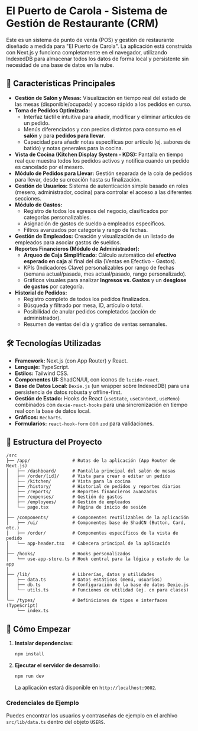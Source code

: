 # El Puerto de Carola - Sistema de Gestión de Restaurante (CRM)

Este es un sistema de punto de venta (POS) y gestión de restaurante diseñado a medida para "El Puerto de Carola". La aplicación está construida con Next.js y funciona completamente en el navegador, utilizando IndexedDB para almacenar todos los datos de forma local y persistente sin necesidad de una base de datos en la nube.

## 🌟 Características Principales

- **Gestión de Salón y Mesas:** Visualización en tiempo real del estado de las mesas (disponible/ocupada) y acceso rápido a los pedidos en curso.
- **Toma de Pedidos Optimizada:**
    - Interfaz táctil e intuitiva para añadir, modificar y eliminar artículos de un pedido.
    - Menús diferenciados y con precios distintos para consumo en el **salón** y para **pedidos para llevar**.
    - Capacidad para añadir notas específicas por artículo (ej. sabores de batido) y notas generales para la cocina.
- **Vista de Cocina (Kitchen Display System - KDS):** Pantalla en tiempo real que muestra todos los pedidos activos y notifica cuando un pedido es cancelado por el mesero.
- **Módulo de Pedidos para Llevar:** Gestión separada de la cola de pedidos para llevar, desde su creación hasta su finalización.
- **Gestión de Usuarios:** Sistema de autenticación simple basado en roles (mesero, administrador, cocina) para controlar el acceso a las diferentes secciones.
- **Módulo de Gastos:**
    - Registro de todos los egresos del negocio, clasificados por categorías personalizables.
    - Asignación de gastos de sueldo a empleados específicos.
    - Filtros avanzados por categoría y rango de fechas.
- **Gestión de Empleados:** Creación y visualización de un listado de empleados para asociar gastos de sueldos.
- **Reportes Financieros (Módulo de Administrador):**
    - **Arqueo de Caja Simplificado:** Cálculo automático del **efectivo esperado en caja** al final del día (Ventas en Efectivo - Gastos).
    - KPIs (Indicadores Clave) personalizables por rango de fechas (semana actual/pasada, mes actual/pasado, rango personalizado).
    - Gráficos visuales para analizar **Ingresos vs. Gastos** y un **desglose de gastos** por categoría.
- **Historial de Pedidos:**
    - Registro completo de todos los pedidos finalizados.
    - Búsqueda y filtrado por mesa, ID, artículo o total.
    - Posibilidad de anular pedidos completados (acción de administrador).
    - Resumen de ventas del día y gráfico de ventas semanales.

## 🛠️ Tecnologías Utilizadas

- **Framework:** Next.js (con App Router) y React.
- **Lenguaje:** TypeScript.
- **Estilos:** Tailwind CSS.
- **Componentes UI:** ShadCN/UI, con íconos de `lucide-react`.
- **Base de Datos Local:** `Dexie.js` (un wrapper sobre IndexedDB) para una persistencia de datos robusta y offline-first.
- **Gestión de Estado:** Hooks de React (`useState`, `useContext`, `useMemo`) combinados con `dexie-react-hooks` para una sincronización en tiempo real con la base de datos local.
- **Gráficos:** `Recharts`.
- **Formularios:** `react-hook-form` con `zod` para validaciones.

## 📂 Estructura del Proyecto

```
/src
├── /app/                # Rutas de la aplicación (App Router de Next.js)
│   ├── /dashboard/      # Pantalla principal del salón de mesas
│   ├── /order/[id]/     # Vista para crear o editar un pedido
│   ├── /kitchen/        # Vista para la cocina
│   ├── /history/        # Historial de pedidos y reportes diarios
│   ├── /reports/        # Reportes financieros avanzados
│   ├── /expenses/       # Gestión de gastos
│   ├── /employees/      # Gestión de empleados
│   └── page.tsx         # Página de inicio de sesión
│
├── /components/         # Componentes reutilizables de la aplicación
│   ├── /ui/             # Componentes base de ShadCN (Button, Card, etc.)
│   ├── /order/          # Componentes específicos de la vista de pedido
│   └── app-header.tsx   # Cabecera principal de la aplicación
│
├── /hooks/              # Hooks personalizados
│   └── use-app-store.ts # Hook central para la lógica y estado de la app
│
├── /lib/                # Librerías, datos y utilidades
│   ├── data.ts          # Datos estáticos (menú, usuarios)
│   ├── db.ts            # Configuración de la base de datos Dexie.js
│   └── utils.ts         # Funciones de utilidad (ej. cn para clases)
│
└── /types/              # Definiciones de tipos e interfaces (TypeScript)
    └── index.ts
```

## 🚀 Cómo Empezar

1.  **Instalar dependencias:**
    ```bash
    npm install
    ```
2.  **Ejecutar el servidor de desarrollo:**
    ```bash
    npm run dev
    ```
    La aplicación estará disponible en `http://localhost:9002`.

### Credenciales de Ejemplo

Puedes encontrar los usuarios y contraseñas de ejemplo en el archivo `src/lib/data.ts` dentro del objeto `USERS`.
